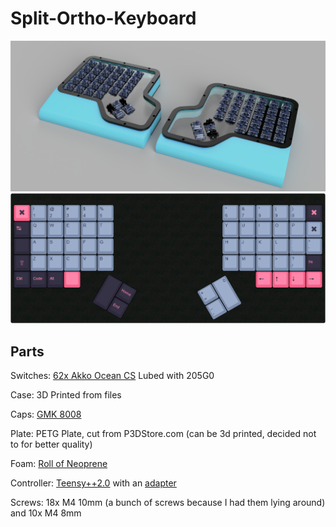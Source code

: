 # Split-Ortho-Keyboard

![Render](Images/Render.png)
![Keymap](Images/keyboard-layout.png)

## Parts

Switches: [62x Akko Ocean CS](https://www.amazon.com/dp/B08XXD3MZ1?psc=1&ref=ppx_yo2_dt_b_product_details) Lubed with 205G0

Case: 3D Printed from files

Caps: [GMK 8008](https://www.amazon.com/dp/B096S6TPGD?psc=1&ref=ppx_yo2_dt_b_product_details)

Plate: PETG Plate, cut from P3DStore.com (can be 3d printed, decided not to for better quality)

Foam: [Roll of Neoprene](https://www.amazon.com/dp/B07PHW6QS9?psc=1&ref=ppx_yo2_dt_b_product_details)

Controller: [Teensy++2.0](https://www.amazon.com/dp/B00NC4302Q?psc=1&ref=ppx_yo2_dt_b_product_details) with an [adapter](https://www.amazon.com/dp/B07TLBTXXJ?psc=1&ref=ppx_yo2_dt_b_product_details)

Screws: 18x M4 10mm (a bunch of screws because I had them lying around) and 10x M4 8mm

